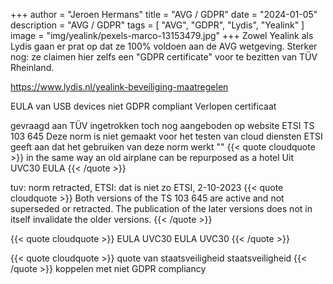+++
author = "Jeroen Hermans"
title = "AVG / GDPR"
date = "2024-01-05"
description = "AVG / GDPR"
tags = [
    "AVG", "GDPR", "Lydis", "Yealink"
]
image = "img/yealink/pexels-marco-13153479.jpg"
+++
Zowel Yealink als Lydis gaan er prat op dat ze 100% voldoen aan de AVG wetgeving. Sterker nog: ze claimen hier
zelfs een "GDPR certificate" voor te bezitten van TÜV Rheinland.
<!--more-->

https://www.lydis.nl/yealink-beveiliging-maatregelen




EULA van USB devices niet GDPR compliant
Verlopen certificaat

gevraagd aan TÜV
ingetrokken
toch nog aangeboden op website
ETSI TS 103 645
Deze norm is niet gemaakt voor het testen van cloud diensten
ETSI geeft aan dat het gebruiken van deze norm werkt ""
{{< quote cloudquote >}}
in the same way an old airplane can be repurposed as a hotel
<span>Uit UVC30 EULA</span>
{{< /quote >}}

tuv: norm retracted, 
ETSI: dat is niet zo
ETSI, 2-10-2023
{{< quote cloudquote >}}
Both versions of the TS 103 645 are active and not superseded or retracted. The publication of the later versions does not in itself invalidate the older versions.
{{< /quote >}}

{{< quote cloudquote >}}
EULA UVC30
<span>EULA UVC30</span>
{{< /quote >}}

{{< quote cloudquote >}}
quote van staatsveiligheid
<span>staatsveiligheid</span>
{{< /quote >}}
koppelen met niet GDPR compliancy
